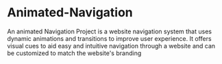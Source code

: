 # Animated-Navigation
An animated Navigation Project is a website navigation system that uses dynamic animations and transitions to improve user experience. It offers visual cues to aid easy and intuitive navigation through a website and can be customized to match the website's branding
